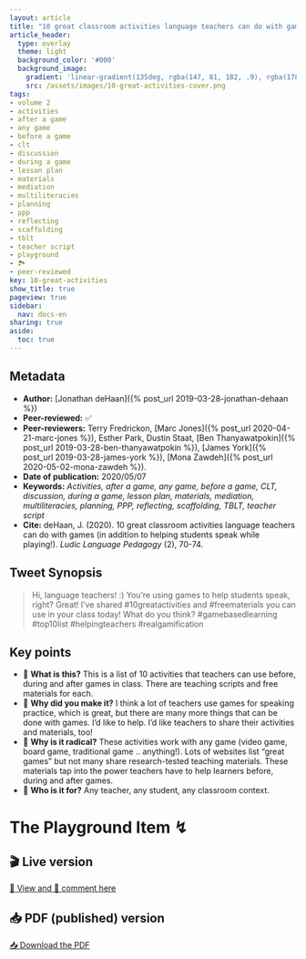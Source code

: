 ```yaml
---
layout: article
title: "10 great classroom activities language teachers can do with games (in addition to helping students speak while playing!)"
article_header:
  type: overlay
  theme: light
  background_color: '#000'
  background_image:
    gradient: 'linear-gradient(135deg, rgba(147, 81, 182, .9), rgba(178, 236, 145 , .9))'
    src: /assets/images/10-great-activities-cover.png
tags:
- volume 2
- activities
- after a game 
- any game 
- before a game 
- clt 
- discussion 
- during a game 
- lesson plan 
- materials 
- mediation 
- multiliteracies 
- planning
- ppp
- reflecting 
- scaffolding 
- tblt
- teacher script
- playground
- 🏞
- peer-reviewed
key: 10-great-activities
show_title: true
pageview: true
sidebar:
  nav: docs-en
sharing: true
aside:
  toc: true
---
```


<!--more-->

## Metadata

- **Author:** [Jonathan deHaan]({% post_url 2019-03-28-jonathan-dehaan %})
- **Peer-reviewed:** ✅
- **Peer-reviewers:** Terry Fredrickon, [Marc Jones]({% post_url 2020-04-21-marc-jones %}), Esther Park, Dustin Staat, [Ben Thanyawatpokin]({% post_url 2019-03-28-ben-thanyawatpokin %}), [James York]({% post_url 2019-03-28-james-york %}), [Mona Zawdeh]({% post_url 2020-05-02-mona-zawdeh %}).
- **Date of publication:** 2020/05/07
- **Keywords:** *Activities, after a game, any game, before a game, CLT, discussion, during a game, lesson plan, materials, mediation, multiliteracies, planning, PPP, reflecting, scaffolding, TBLT, teacher script*
- **Cite:** deHaan, J. (2020). 10 great classroom activities language teachers can do with games (in addition to helping students speak while playing!). *Ludic Language Pedagogy* (2), 70-74.


## Tweet Synopsis 

> Hi, language teachers! :)
> You’re using games to help students speak, right? Great!
> I’ve shared #10greatactivities and #freematerials you can use in your class today! What do you think?
> #gamebasedlearning #top10list #helpingteachers #realgamification



## Key points

- 📍 **What is this?** This is a list of 10 activities that teachers can use before, during
and after games in class. There are teaching scripts and free materials for each.
- 📍 **Why did you make it?** I think a lot of teachers use games for speaking practice, which is great, but there are many more things that can be done with games. I’d like to help. I’d like teachers to share their activities and materials, too!
- 📍 **Why is it radical?** These activities work with any game (video game, board game, traditional game .. anything!). Lots of websites list “great games” but not many share research-tested teaching materials. These materials tap into the power teachers have to help learners before, during and after games.
- 📍 **Who is it for?** Any teacher, any student, any classroom context.

# The Playground Item ↯

## 🎬 Live version

<a class="button button--success button--rounded button--lg" href="https://docs.google.com/document/d/1TonFWeFMwTxmB_pNf9zFbVEvPFhx3zJnEMH3mC8VeMo/edit#">👀 View and 📝 comment here </a> 

## 📥 PDF (published) version

<a class="button button--action button--rounded button--lg" href="/assets/publication-pdfs/dehaan-10-great-activities.pdf"><i class="fas fa-file-download"></i> 📥 Download the PDF </a>